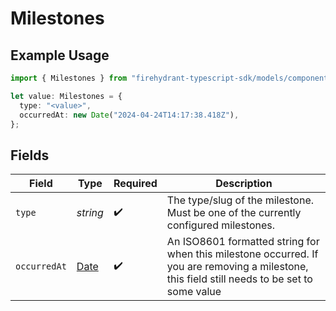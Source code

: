 # Milestones

## Example Usage

```typescript
import { Milestones } from "firehydrant-typescript-sdk/models/components";

let value: Milestones = {
  type: "<value>",
  occurredAt: new Date("2024-04-24T14:17:38.418Z"),
};
```

## Fields

| Field                                                                                                                                         | Type                                                                                                                                          | Required                                                                                                                                      | Description                                                                                                                                   |
| --------------------------------------------------------------------------------------------------------------------------------------------- | --------------------------------------------------------------------------------------------------------------------------------------------- | --------------------------------------------------------------------------------------------------------------------------------------------- | --------------------------------------------------------------------------------------------------------------------------------------------- |
| `type`                                                                                                                                        | *string*                                                                                                                                      | :heavy_check_mark:                                                                                                                            | The type/slug of the milestone. Must be one of the currently configured milestones.                                                           |
| `occurredAt`                                                                                                                                  | [Date](https://developer.mozilla.org/en-US/docs/Web/JavaScript/Reference/Global_Objects/Date)                                                 | :heavy_check_mark:                                                                                                                            | An ISO8601 formatted string for when this milestone occurred. If you are removing a milestone, this field still needs to be set to some value |